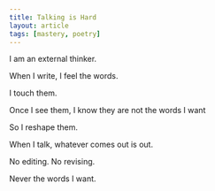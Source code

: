 ```yaml
---
title: Talking is Hard
layout: article
tags: [mastery, poetry]
---
```

I am an external thinker.

When I write, I feel the words.

I touch them.

Once I see them, I know they are not the words I want

So I reshape them.

When I talk, whatever comes out is out.

No editing. No revising.

Never the words I want.
